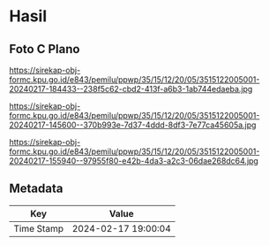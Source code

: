 # Hasil

## Foto C Plano

https://sirekap-obj-formc.kpu.go.id/e843/pemilu/ppwp/35/15/12/20/05/3515122005001-20240217-184433--238f5c62-cbd2-413f-a6b3-1ab744edaeba.jpg

https://sirekap-obj-formc.kpu.go.id/e843/pemilu/ppwp/35/15/12/20/05/3515122005001-20240217-145600--370b993e-7d37-4ddd-8df3-7e77ca45605a.jpg

https://sirekap-obj-formc.kpu.go.id/e843/pemilu/ppwp/35/15/12/20/05/3515122005001-20240217-155940--97955f80-e42b-4da3-a2c3-06dae268dc64.jpg


## Metadata

| Key        | Value               |
| ---------- | ------------------- |
| Time Stamp | 2024-02-17 19:00:04 |



